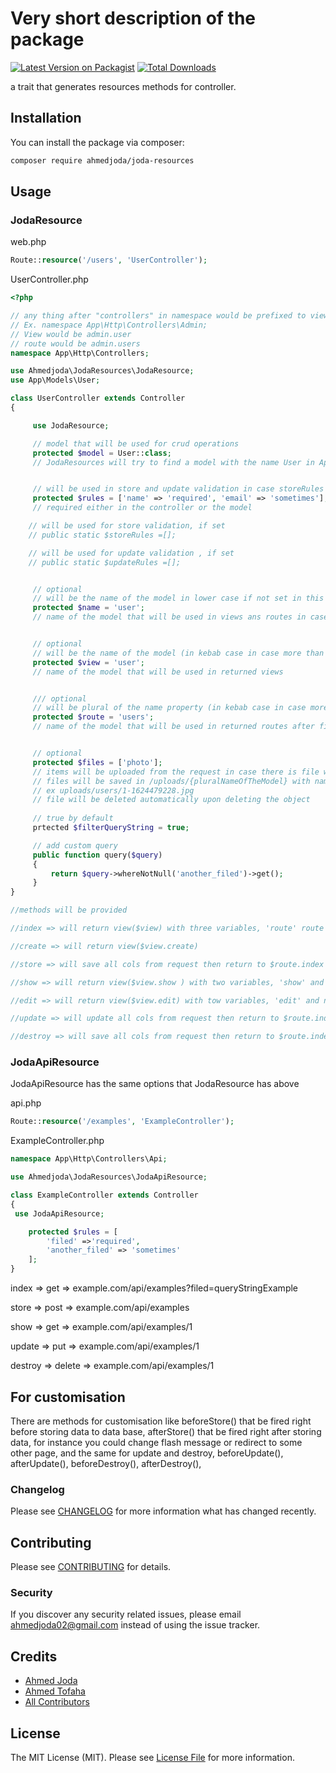 # Very short description of the package

[![Latest Version on Packagist](https://img.shields.io/packagist/v/ahmedjoda/joda-resources.svg?style=flat-square)](https://packagist.org/packages/ahmedjoda/joda-resources)
[![Total Downloads](https://img.shields.io/packagist/dt/ahmedjoda/joda-resources.svg?style=flat-square)](https://packagist.org/packages/ahmedjoda/joda-resources)

a trait that generates resources methods for controller.

## Installation

You can install the package via composer:

```bash
composer require ahmedjoda/joda-resources
```

## Usage
### JodaResource

web.php
```php
Route::resource('/users', 'UserController');
```

UserController.php
```php
<?php

// any thing after "controllers" in namespace would be prefixed to view and route properties
// Ex. namespace App\Http\Controllers\Admin;
// View would be admin.user
// route would be admin.users
namespace App\Http\Controllers;

use Ahmedjoda\JodaResources\JodaResource;
use App\Models\User;

class UserController extends Controller
{

     use JodaResource;

     // model that will be used for crud operations
     protected $model = User::class;
     // JodaResources will try to find a model with the name User in App\Models, App\ or App\Model


     // will be used in store and update validation in case storeRules or updateRules are not set
     protected $rules = ['name' => 'required', 'email' => 'sometimes'];
     // required either in the controller or the model

    // will be used for store validation, if set
    // public static $storeRules =[];

    // will be used for update validation , if set
    // public static $updateRules =[];


     // optional
     // will be the name of the model in lower case if not set in this example 'user'
     protected $name = 'user';
     // name of the model that will be used in views ans routes in case there are not set


     // optional
     // will be the name of the model (in kebab case in case more than one word) if not set in this example 'user'
     protected $view = 'user';
     // name of the model that will be used in returned views


     /// optional
     // will be plural of the name property (in kebab case in case more than one word) if not set in this example 'users'
     protected $route = 'users';
     // name of the model that will be used in returned routes after finishing the operation


     // optional
     protected $files = ['photo'];
     // items will be uploaded from the request in case there is file with the same name
     // files will be saved in /uploads/{pluralNameOfTheModel} with name {user_id}-{time}.{ext}
     // ex uploads/users/1-1624479228.jpg
     // file will be deleted automatically upon deleting the object
     
     // true by default
     prtected $filterQueryString = true;

     // add custom query
     public function query($query)
     {
         return $query->whereNotNull('another_filed')->get();
     }
}

//methods will be provided

//index => will return view($view) with three variables, 'route' route of the resource to be used in actions, 'index' (all users) and plural name of the model in this example 'users' you can use either of them

//create => will return view($view.create)

//store => will save all cols from request then return to $route.index

//show => will return view($view.show ) with two variables, 'show' and name of the model in this example 'user' you can use either of them

//edit => will return view($view.edit) with tow variables, 'edit' and name of the model in this example 'user' you can use either of them

//update => will update all cols from request then return to $route.index

//destroy => will save all cols from request then return to $route.index
```

### JodaApiResource

JodaApiResource has the same options that JodaResource has above

api.php
```php
Route::resource('/examples', 'ExampleController');
```
ExampleController.php
```php
namespace App\Http\Controllers\Api;

use Ahmedjoda\JodaResources\JodaApiResource;

class ExampleController extends Controller
{
 use JodaApiResource;

    protected $rules = [
        'filed' =>'required',
        'another_filed' => 'sometimes'
    ];
}
```

index => get => example.com/api/examples?filed=queryStringExample

store => post => example.com/api/examples

show => get => example.com/api/examples/1

update => put => example.com/api/examples/1

destroy => delete => example.com/api/examples/1

## For customisation

There are methods for customisation like
beforeStore() that be fired right before storing data to data base,
afterStore() that be fired right after storing data, for instance you could change flash message or redirect to some other page,
and the same for update and destroy,
beforeUpdate(),
afterUpdate(),
beforeDestroy(),
afterDestroy(),

### Changelog

Please see [CHANGELOG](CHANGELOG.md) for more information what has changed recently.

## Contributing

Please see [CONTRIBUTING](CONTRIBUTING.md) for details.

### Security

If you discover any security related issues, please email ahmedjoda02@gmail.com instead of using the issue tracker.

## Credits

- [Ahmed Joda](https://github.com/ahmedjoda)
- [Ahmed Tofaha](https://github.com/ahmedtofaha10)
- [All Contributors](../../contributors)

## License

The MIT License (MIT). Please see [License File](LICENSE.md) for more information.
